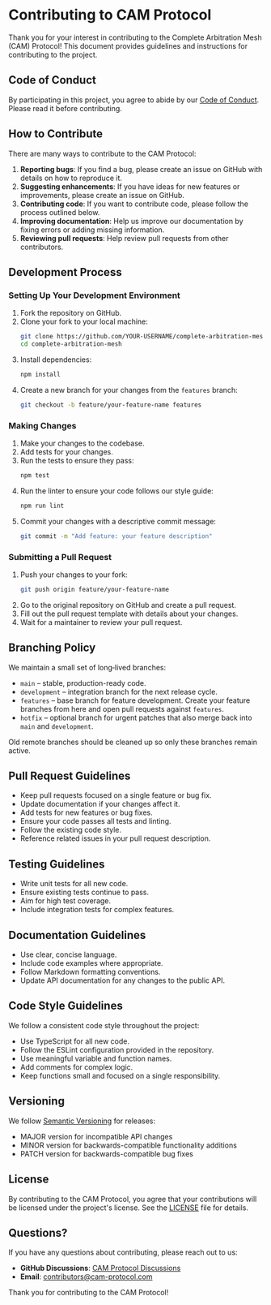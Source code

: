 # Contributing to CAM Protocol

Thank you for your interest in contributing to the Complete Arbitration Mesh (CAM) Protocol! This document provides guidelines and instructions for contributing to the project.

## Code of Conduct

By participating in this project, you agree to abide by our [Code of Conduct](CODE_OF_CONDUCT.md). Please read it before contributing.

## How to Contribute

There are many ways to contribute to the CAM Protocol:

1. **Reporting bugs**: If you find a bug, please create an issue on GitHub with details on how to reproduce it.
2. **Suggesting enhancements**: If you have ideas for new features or improvements, please create an issue on GitHub.
3. **Contributing code**: If you want to contribute code, please follow the process outlined below.
4. **Improving documentation**: Help us improve our documentation by fixing errors or adding missing information.
5. **Reviewing pull requests**: Help review pull requests from other contributors.

## Development Process

### Setting Up Your Development Environment

1. Fork the repository on GitHub.
2. Clone your fork to your local machine:
   ```bash
   git clone https://github.com/YOUR-USERNAME/complete-arbitration-mesh.git
   cd complete-arbitration-mesh
   ```
3. Install dependencies:
   ```bash
   npm install
   ```
4. Create a new branch for your changes from the `features` branch:
   ```bash
   git checkout -b feature/your-feature-name features
   ```

### Making Changes

1. Make your changes to the codebase.
2. Add tests for your changes.
3. Run the tests to ensure they pass:
   ```bash
   npm test
   ```
4. Run the linter to ensure your code follows our style guide:
   ```bash
   npm run lint
   ```
5. Commit your changes with a descriptive commit message:
   ```bash
   git commit -m "Add feature: your feature description"
   ```

### Submitting a Pull Request

1. Push your changes to your fork:
   ```bash
   git push origin feature/your-feature-name
   ```
2. Go to the original repository on GitHub and create a pull request.
3. Fill out the pull request template with details about your changes.
4. Wait for a maintainer to review your pull request.

## Branching Policy

We maintain a small set of long‑lived branches:

- `main` – stable, production-ready code.
- `development` – integration branch for the next release cycle.
- `features` – base branch for feature development. Create your feature branches from here and open pull requests against `features`.
- `hotfix` – optional branch for urgent patches that also merge back into `main` and `development`.

Old remote branches should be cleaned up so only these branches remain active.

## Pull Request Guidelines

- Keep pull requests focused on a single feature or bug fix.
- Update documentation if your changes affect it.
- Add tests for new features or bug fixes.
- Ensure your code passes all tests and linting.
- Follow the existing code style.
- Reference related issues in your pull request description.

## Testing Guidelines

- Write unit tests for all new code.
- Ensure existing tests continue to pass.
- Aim for high test coverage.
- Include integration tests for complex features.

## Documentation Guidelines

- Use clear, concise language.
- Include code examples where appropriate.
- Follow Markdown formatting conventions.
- Update API documentation for any changes to the public API.

## Code Style Guidelines

We follow a consistent code style throughout the project:

- Use TypeScript for all new code.
- Follow the ESLint configuration provided in the repository.
- Use meaningful variable and function names.
- Add comments for complex logic.
- Keep functions small and focused on a single responsibility.

## Versioning

We follow [Semantic Versioning](https://semver.org/) for releases:

- MAJOR version for incompatible API changes
- MINOR version for backwards-compatible functionality additions
- PATCH version for backwards-compatible bug fixes

## License

By contributing to the CAM Protocol, you agree that your contributions will be licensed under the project's license. See the [LICENSE](LICENSE) file for details.

## Questions?

If you have any questions about contributing, please reach out to us:

- **GitHub Discussions**: [CAM Protocol Discussions](https://github.com/cam-protocol/complete-arbitration-mesh/discussions)
- **Email**: contributors@cam-protocol.com

Thank you for contributing to the CAM Protocol!

